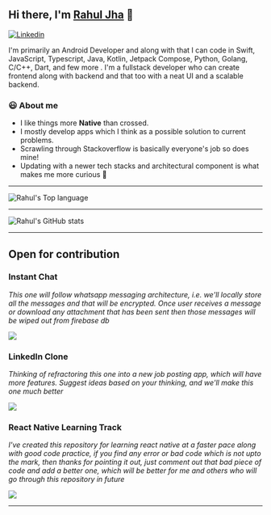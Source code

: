 ## Hi there, I'm [Rahul Jha](https://github.com/rj642) 👋
[![Linkedin](https://i.stack.imgur.com/gVE0j.png)](https://in.linkedin.com/in/rahulj-642)
&nbsp;

I'm primarily an Android Developer and along with that I can code in Swift, JavaScript, Typescript, Java, Kotlin, Jetpack Compose, Python, Golang, C/C++, Dart, and few more . I'm a fullstack developer who can create frontend along with backend and that too with a neat UI and a scalable backend.

### 😃 About me
- I like things more **Native** than crossed.
- I mostly develop apps which I think as a possible solution to current problems.
- Scrawling through Stackoverflow is basically everyone's job so does mine!
- Updating with a newer tech stacks and architectural component is what makes me more curious 🙂

---

![Rahul's Top language](https://github-readme-stats.vercel.app/api/top-langs/?username=rj642&langs_count=8&show_icons=true&title_color=fff&icon_color=79ff97&text_color=9f9f9f&bg_color=151515)

---

![Rahul's GitHub stats](https://github-readme-stats.vercel.app/api?username=rj642&count_private=true&show_icons=true&title_color=fff&icon_color=79ff97&text_color=9f9f9f&bg_color=151515)

---

## Open for contribution

### Instant Chat
*This one will follow whatsapp messaging architecture, i.e. we'll locally store all the messages and that will be encrypted. Once user receives a message or download any attachment that has been sent then those messages will be wiped out from firebase db*

<a href="https://github.com/rj642/instant_chat">
    <img align="center" src="https://github-readme-stats.vercel.app/api/pin/?username=rj642&repo=instant_chat&show_icons=true&title_color=fff&icon_color=79ff97&text_color=9f9f9f&bg_color=151515" />
</a>
  
<br/>

### LinkedIn Clone
*Thinking of refractoring this one into a new job posting app, which will have more features. Suggest ideas based on your thinking, and we'll make this one much better*

<a href="https://github.com/rj642/linkedin_clone">
    <img align="center" src="https://github-readme-stats.vercel.app/api/pin/?username=rj642&repo=linkedin_clone&show_icons=true&title_color=fff&icon_color=79ff97&text_color=9f9f9f&bg_color=151515" />
</a>

<br/>

### React Native Learning Track
*I've created this repository for learning react native at a faster pace along with good code practice, if you find any error or bad code which is not upto the mark, then thanks for pointing it out, just comment out that bad piece of code and add a better one, which will be better for me and others who will go through this repository in future*

<a href="https://github.com/rj642/react_native_learning_track">
    <img align="center" src="https://github-readme-stats.vercel.app/api/pin/?username=rj642&repo=react_native_learning_track&show_icons=true&title_color=fff&icon_color=79ff97&text_color=9f9f9f&bg_color=151515" />
</a>

---
<!--
**rj642/rj642** is a ✨ _special_ ✨ repository because its `README.md` (this file) appears on your GitHub profile.

Here are some ideas to get you started:

- 🔭 I’m currently working on ...
- 🌱 I’m currently learning ...
- 👯 I’m looking to collaborate on ...
- 🤔 I’m looking for help with ...
- 💬 Ask me about ...
- 📫 How to reach me: ...
- 😄 Pronouns: ...
- ⚡ Fun fact: ...
-->
